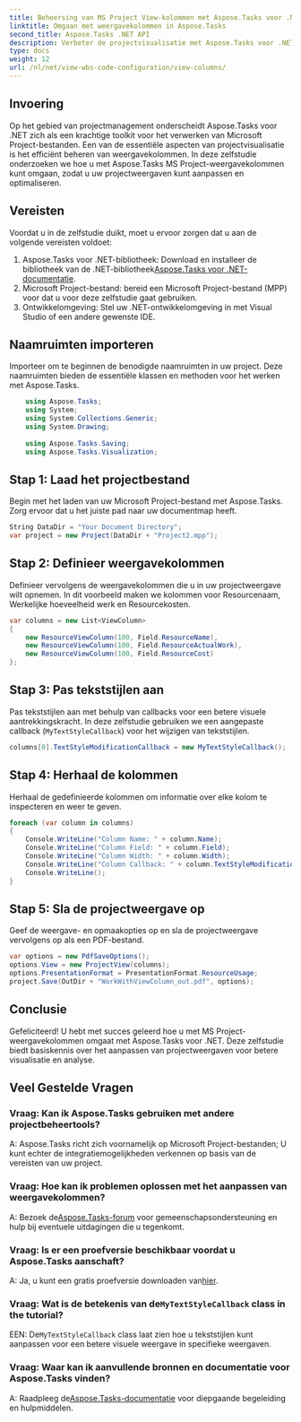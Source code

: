 ```yaml
---
title: Beheersing van MS Project View-kolommen met Aspose.Tasks voor .NET
linktitle: Omgaan met weergavekolommen in Aspose.Tasks
second_title: Aspose.Tasks .NET API
description: Verbeter de projectvisualisatie met Aspose.Tasks voor .NET. Leer stap voor stap omgaan met MS Project-weergavekolommen. Verhoog de efficiëntie en het maatwerk.
type: docs
weight: 12
url: /nl/net/view-wbs-code-configuration/view-columns/
---
```

## Invoering
Op het gebied van projectmanagement onderscheidt Aspose.Tasks voor .NET zich als een krachtige toolkit voor het verwerken van Microsoft Project-bestanden. Een van de essentiële aspecten van projectvisualisatie is het efficiënt beheren van weergavekolommen. In deze zelfstudie onderzoeken we hoe u met Aspose.Tasks MS Project-weergavekolommen kunt omgaan, zodat u uw projectweergaven kunt aanpassen en optimaliseren.
## Vereisten
Voordat u in de zelfstudie duikt, moet u ervoor zorgen dat u aan de volgende vereisten voldoet:
1.  Aspose.Tasks voor .NET-bibliotheek: Download en installeer de bibliotheek van de .NET-bibliotheek[Aspose.Tasks voor .NET-documentatie](https://reference.aspose.com/tasks/net/).
2. Microsoft Project-bestand: bereid een Microsoft Project-bestand (MPP) voor dat u voor deze zelfstudie gaat gebruiken.
3. Ontwikkelomgeving: Stel uw .NET-ontwikkelomgeving in met Visual Studio of een andere gewenste IDE.
## Naamruimten importeren
Importeer om te beginnen de benodigde naamruimten in uw project. Deze naamruimten bieden de essentiële klassen en methoden voor het werken met Aspose.Tasks.
```csharp
    using Aspose.Tasks;
    using System;
    using System.Collections.Generic;
    using System.Drawing;
    
    using Aspose.Tasks.Saving;
    using Aspose.Tasks.Visualization;
```
## Stap 1: Laad het projectbestand
Begin met het laden van uw Microsoft Project-bestand met Aspose.Tasks. Zorg ervoor dat u het juiste pad naar uw documentmap heeft.
```csharp
String DataDir = "Your Document Directory";
var project = new Project(DataDir + "Project2.mpp");
```
## Stap 2: Definieer weergavekolommen
Definieer vervolgens de weergavekolommen die u in uw projectweergave wilt opnemen. In dit voorbeeld maken we kolommen voor Resourcenaam, Werkelijke hoeveelheid werk en Resourcekosten.
```csharp
var columns = new List<ViewColumn>
{
    new ResourceViewColumn(100, Field.ResourceName),
    new ResourceViewColumn(100, Field.ResourceActualWork),
    new ResourceViewColumn(100, Field.ResourceCost)
};
```
## Stap 3: Pas tekststijlen aan
Pas tekststijlen aan met behulp van callbacks voor een betere visuele aantrekkingskracht. In deze zelfstudie gebruiken we een aangepaste callback (`MyTextStyleCallback`) voor het wijzigen van tekststijlen.
```csharp
columns[0].TextStyleModificationCallback = new MyTextStyleCallback();
```
## Stap 4: Herhaal de kolommen
Herhaal de gedefinieerde kolommen om informatie over elke kolom te inspecteren en weer te geven.
```csharp
foreach (var column in columns)
{
    Console.WriteLine("Column Name: " + column.Name);
    Console.WriteLine("Column Field: " + column.Field);
    Console.WriteLine("Column Width: " + column.Width);
    Console.WriteLine("Column Callback: " + column.TextStyleModificationCallback);
    Console.WriteLine();
}
```
## Stap 5: Sla de projectweergave op
Geef de weergave- en opmaakopties op en sla de projectweergave vervolgens op als een PDF-bestand.
```csharp
var options = new PdfSaveOptions();
options.View = new ProjectView(columns);
options.PresentationFormat = PresentationFormat.ResourceUsage;
project.Save(OutDir + "WorkWithViewColumn_out.pdf", options);
```
## Conclusie
Gefeliciteerd! U hebt met succes geleerd hoe u met MS Project-weergavekolommen omgaat met Aspose.Tasks voor .NET. Deze zelfstudie biedt basiskennis over het aanpassen van projectweergaven voor betere visualisatie en analyse.

## Veel Gestelde Vragen
### Vraag: Kan ik Aspose.Tasks gebruiken met andere projectbeheertools?
A: Aspose.Tasks richt zich voornamelijk op Microsoft Project-bestanden; U kunt echter de integratiemogelijkheden verkennen op basis van de vereisten van uw project.
### Vraag: Hoe kan ik problemen oplossen met het aanpassen van weergavekolommen?
 A: Bezoek de[Aspose.Tasks-forum](https://forum.aspose.com/c/tasks/15) voor gemeenschapsondersteuning en hulp bij eventuele uitdagingen die u tegenkomt.
### Vraag: Is er een proefversie beschikbaar voordat u Aspose.Tasks aanschaft?
 A: Ja, u kunt een gratis proefversie downloaden van[hier](https://releases.aspose.com/).
###  Vraag: Wat is de betekenis van de`MyTextStyleCallback` class in the tutorial?
 EEN: De`MyTextStyleCallback` class laat zien hoe u tekststijlen kunt aanpassen voor een betere visuele weergave in specifieke weergaven.
### Vraag: Waar kan ik aanvullende bronnen en documentatie voor Aspose.Tasks vinden?
 A: Raadpleeg de[Aspose.Tasks-documentatie](https://reference.aspose.com/tasks/net/) voor diepgaande begeleiding en hulpmiddelen.